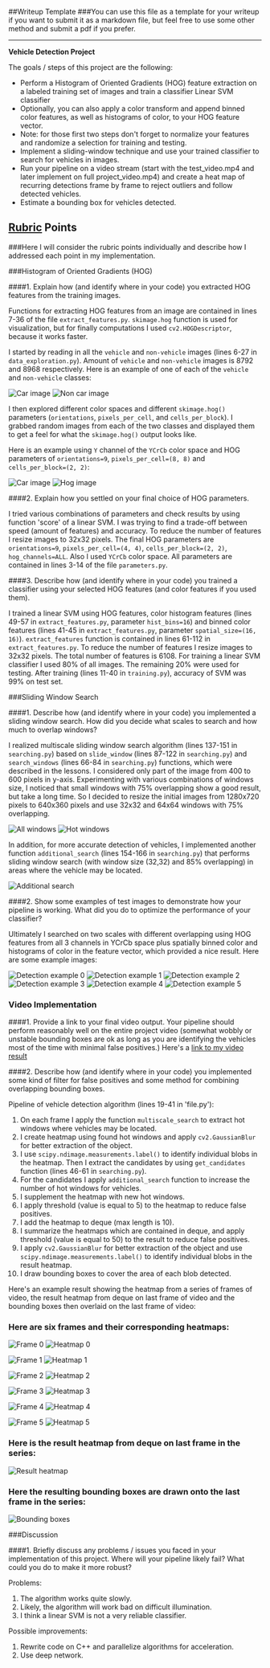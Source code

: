 ##Writeup Template
###You can use this file as a template for your writeup if you want to submit it as a markdown file, but feel free to use some other method and submit a pdf if you prefer.

---

**Vehicle Detection Project**

The goals / steps of this project are the following:

* Perform a Histogram of Oriented Gradients (HOG) feature extraction on a labeled training set of images and train a classifier Linear SVM classifier
* Optionally, you can also apply a color transform and append binned color features, as well as histograms of color, to your HOG feature vector. 
* Note: for those first two steps don't forget to normalize your features and randomize a selection for training and testing.
* Implement a sliding-window technique and use your trained classifier to search for vehicles in images.
* Run your pipeline on a video stream (start with the test_video.mp4 and later implement on full project_video.mp4) and create a heat map of recurring detections frame by frame to reject outliers and follow detected vehicles.
* Estimate a bounding box for vehicles detected.

[//]: # (Image References)
[image1]: ./output_images/car.png "Car image"
[image2]: ./output_images/noncar.png "Non car image"
[image3]: ./output_images/hog.png "Hog image"
[image4]: ./output_images/all_windows.png "All windows"
[image5]: ./output_images/hot_windows.png "Hot windows"
[image6]: ./output_images/additional_search.png "Additional search"
[image7]: ./output_images/detection_example0.png "Detection example 0"
[image8]: ./output_images/detection_example1.png "Detection example 1"
[image9]: ./output_images/detection_example2.png "Detection example 2"
[image10]: ./output_images/detection_example3.png "Detection example 3"
[image11]: ./output_images/detection_example4.png "Detection example 4"
[image12]: ./output_images/detection_example5.png "Detection example 5"
[image13]: ./output_images/frame0.png "Frame 0"
[image14]: ./output_images/heatmap0.png "Heatmap 0"
[image15]: ./output_images/frame1.png "Frame 1"
[image16]: ./output_images/heatmap1.png "Heatmap 1"
[image17]: ./output_images/frame2.png "Frame 2"
[image18]: ./output_images/heatmap2.png "Heatmap 2"
[image19]: ./output_images/frame3.png "Frame 3"
[image20]: ./output_images/heatmap3.png "Heatmap 3"
[image21]: ./output_images/frame4.png "Frame 4"
[image22]: ./output_images/heatmap4.png "Heatmap 4"
[image23]: ./output_images/frame5.png "Frame 5"
[image24]: ./output_images/heatmap5.png "Heatmap 5"
[image25]: ./output_images/heatmaps5.png "Result heatmap"
[image26]: ./output_images/bounding_boxes.png "Bounding boxes"
[video1]: ./output_project_video.mp4 "Video"

## [Rubric](https://review.udacity.com/#!/rubrics/513/view) Points
###Here I will consider the rubric points individually and describe how I addressed each point in my implementation.  


###Histogram of Oriented Gradients (HOG)

####1. Explain how (and identify where in your code) you extracted HOG features from the training images.

Functions for extracting HOG features from an image are contained in lines 7-36 of the file `extract_features.py`. `skimage.hog` function is used for visualization, but for finally computations I used `cv2.HOGDescriptor`, because it works faster. 

I started by reading in all the `vehicle` and `non-vehicle` images (lines 6-27 in `data_exploration.py`). Amount of `vehicle` and `non-vehicle` images is 8792 and 8968 respectively.  Here is an example of one of each of the `vehicle` and `non-vehicle` classes:

![Car image][image1]
![Non car image][image2]

I then explored different color spaces and different `skimage.hog()` parameters (`orientations`, `pixels_per_cell`, and `cells_per_block`).  I grabbed random images from each of the two classes and displayed them to get a feel for what the `skimage.hog()` output looks like.

Here is an example using `Y` channel of the `YCrCb` color space and HOG parameters of `orientations=9`, `pixels_per_cell=(8, 8)` and `cells_per_block=(2, 2)`:

![Car image][image1]
![Hog image][image3]

####2. Explain how you settled on your final choice of HOG parameters.

I tried various combinations of parameters and check results by using function 'score' of a linear SVM.  I was trying to find a trade-off between speed (amount of features) and accuracy. To reduce the number of features I resize images to 32x32 pixels. The final HOG parameters are `orientations=9`, `pixels_per_cell=(4, 4)`, `cells_per_block=(2, 2)`, `hog_channels=ALL`. Also I used `YCrCb` color space. All parameters are contained in lines 3-14 of the file `parameters.py`.

####3. Describe how (and identify where in your code) you trained a classifier using your selected HOG features (and color features if you used them).

I trained a linear SVM using HOG features, color histogram features (lines 49-57 in `extract_features.py`, parameter `hist_bins=16`) and binned color features (lines 41-45 in `extract_features.py`, parameter `spatial_size=(16, 16)`). `extract_features` function is contained in lines 61-112 in `extract_features.py`. To reduce the number of features I resize images to 32x32 pixels. The total number of features is 6108.
For training a linear SVM classifier I used 80% of all images. The remaining 20% were used for testing. After training (lines 11-40 in `training.py`), accuracy of SVM was 99% on test set.

###Sliding Window Search

####1. Describe how (and identify where in your code) you implemented a sliding window search.  How did you decide what scales to search and how much to overlap windows?

I realized multiscale sliding window search algorithm (lines 137-151 in `searching.py`) based on `slide_window` (lines 87-122 in `searching.py`) and `search_windows` (lines 66-84 in `searching.py`) functions, which were described in the lessons. I considered only part of the image from 400 to 600 pixels in y-axis. Experimenting with various combinations of windows size, I noticed that small windows with 75% overlapping show a good result, but take a long time. So I decided to resize the initial images from 1280x720 pixels to 640x360 pixels and use 32x32 and 64x64 windows with 75% overlapping.

![All windows][image4]
![Hot windows][image5]

In addition, for more accurate detection of vehicles, I implemented another function `additional_search` (lines 154-166 in `searching.py`) that performs sliding window search (with window size (32,32) and 85% overlapping) in areas where the vehicle may be located.

![Additional search][image6]

####2. Show some examples of test images to demonstrate how your pipeline is working.  What did you do to optimize the performance of your classifier?

Ultimately I searched on two scales with different overlapping using HOG features from all 3 channels in YCrCb space plus spatially binned color and histograms of color in the feature vector, which provided a nice result.  Here are some example images:

![Detection example 0][image7]
![Detection example 1][image8]
![Detection example 2][image9]
![Detection example 3][image10]
![Detection example 4][image11]
![Detection example 5][image12]

### Video Implementation

####1. Provide a link to your final video output.  Your pipeline should perform reasonably well on the entire project video (somewhat wobbly or unstable bounding boxes are ok as long as you are identifying the vehicles most of the time with minimal false positives.)
Here's a [link to my video result](./output_project_video.mp4)


####2. Describe how (and identify where in your code) you implemented some kind of filter for false positives and some method for combining overlapping bounding boxes.

Pipeline of vehicle detection algorithm (lines 19-41 in 'file.py'):
1. On each frame I apply the function `multiscale_search` to extract hot windows where vehicles may be located.
2. I create heatmap using found hot windows and apply `cv2.GaussianBlur` for better extraction of the object.
3. I use `scipy.ndimage.measurements.label()` to identify individual blobs in the heatmap. Then I extract the candidates by using `get_candidates` function (lines 46-61 in `searching.py`).
4. For the candidates I apply `additional_search` function to increase the number of hot windows for vehicles.
5. I supplement the heatmap with new hot windows.
6. I apply threshold (value is equal to 5) to the heatmap to reduce false positives.
7. I add the heatmap to deque (max length is 10).
8. I summarize the heatmaps which are contained in deque, and apply threshold (value is equal to 50) to the result to reduce false positives.
9. I apply `cv2.GaussianBlur` for better extraction of the object and use `scipy.ndimage.measurements.label()` to identify individual blobs in the result heatmap.
10. I draw bounding boxes to cover the area of each blob detected.

  
Here's an example result showing the heatmap from a series of frames of video, the result heatmap from deque on last frame of video and the bounding boxes then overlaid on the last frame of video:

### Here are six frames and their corresponding heatmaps:

![Frame 0][image13]
![Heatmap 0][image14]

![Frame 1][image15]
![Heatmap 1][image16]

![Frame 2][image17]
![Heatmap 2][image18]

![Frame 3][image19]
![Heatmap 3][image20]

![Frame 4][image21]
![Heatmap 4][image22]

![Frame 5][image23]
![Heatmap 5][image24]


### Here is the result heatmap from deque on last frame in the series:
![Result heatmap][image25]

### Here the resulting bounding boxes are drawn onto the last frame in the series:
![Bounding boxes][image26]

###Discussion

####1. Briefly discuss any problems / issues you faced in your implementation of this project.  Where will your pipeline likely fail?  What could you do to make it more robust?

Problems:
1. The algorithm works quite slowly.
2. Likely, the algorithm will work bad on difficult illumination.
3. I think a linear SVM is not a very reliable classifier.

Possible improvements:
1. Rewrite code on C++ and parallelize algorithms for acceleration.
2. Use deep network.
